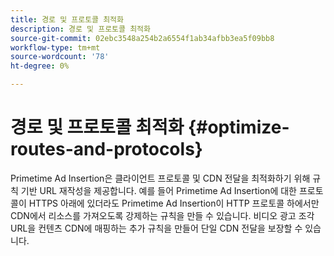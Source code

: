 ```yaml
---
title: 경로 및 프로토콜 최적화
description: 경로 및 프로토콜 최적화
source-git-commit: 02ebc3548a254b2a6554f1ab34afbb3ea5f09bb8
workflow-type: tm+mt
source-wordcount: '78'
ht-degree: 0%

---
```


# 경로 및 프로토콜 최적화 {#optimize-routes-and-protocols}

Primetime Ad Insertion은 클라이언트 프로토콜 및 CDN 전달을 최적화하기 위해 규칙 기반 URL 재작성을 제공합니다.  예를 들어 Primetime Ad Insertion에 대한 프로토콜이 HTTPS 아래에 있더라도 Primetime Ad Insertion이 HTTP 프로토콜 하에서만 CDN에서 리소스를 가져오도록 강제하는 규칙을 만들 수 있습니다.  비디오 광고 조각 URL을 컨텐츠 CDN에 매핑하는 추가 규칙을 만들어 단일 CDN 전달을 보장할 수 있습니다.
